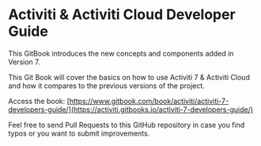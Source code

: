 # Activiti & Activiti Cloud Developer Guide

This GitBook introduces the new concepts and components added in Version 7.

This Git Book will cover the basics on how to use Activiti 7 & Activiti Cloud and how it compares to the previous versions of the project.

Access the book: [https://www.gitbook.com/book/activiti/activiti-7-developers-guide/](https://activiti.gitbooks.io/activiti-7-developers-guide/)

Feel free to send Pull Requests to this GitHub repository in case you find typos or you want to submit improvements.

